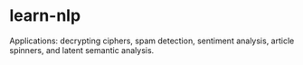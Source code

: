 # learn-nlp
Applications: decrypting ciphers, spam detection, sentiment analysis, article spinners, and latent semantic analysis.
